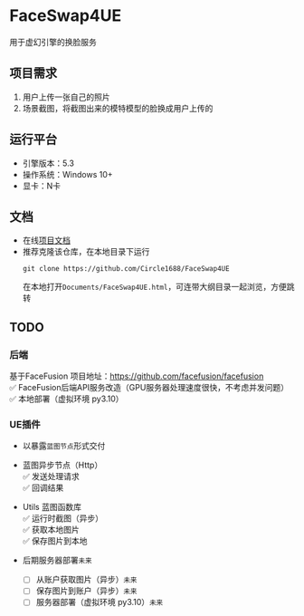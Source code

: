 # FaceSwap4UE
用于虚幻引擎的换脸服务

## 项目需求
1. 用户上传一张自己的照片
2. 场景截图，将截图出来的模特模型的脸换成用户上传的

## 运行平台
 - 引擎版本：5.3
 - 操作系统：Windows 10+
 - 显卡：N卡

## 文档
- 在线[项目文档](https://github.com/Circle1688/FaceSwap4UE/blob/main/Documents/FaceSwap4UE.md)
- 推荐克隆该仓库，在本地目录下运行
  ```
  git clone https://github.com/Circle1688/FaceSwap4UE
  ```
  在本地打开`Documents/FaceSwap4UE.html`，可连带大纲目录一起浏览，方便跳转


## TODO

### 后端
基于FaceFusion 项目地址：https://github.com/facefusion/facefusion  
  :white_check_mark: FaceFusion后端API服务改造（GPU服务器处理速度很快，不考虑并发问题）  
  :white_check_mark: 本地部署（虚拟环境 py3.10）

### UE插件
- 以暴露`蓝图节点`形式交付
- 蓝图异步节点（Http）  
  :white_check_mark: 发送处理请求  
  :white_check_mark: 回调结果  

- Utils 蓝图函数库  
  :white_check_mark: 运行时截图（异步）  
  :white_check_mark: 获取本地图片  
  :white_check_mark: 保存图片到本地  

- 后期服务器部署`未来`
   - [ ] 从账户获取图片（异步）`未来`
   - [ ] 保存图片到账户（异步）`未来`
   - [ ] 服务器部署（虚拟环境 py3.10）`未来`

